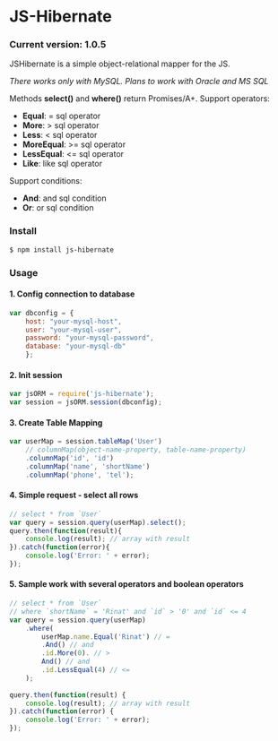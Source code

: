 # JS-Hibernate 

### Current version: 1.0.5

JSHibernate is a simple object-relational mapper for the JS.

*There works only with MySQL. Plans to work with Oracle and MS SQL*

Methods **select()** and **where()** return Promises/A+.
Support operators:
- **Equal**: = sql operator
- **More**: > sql operator
- **Less**: < sql operator
- **MoreEqual**: >= sql operator
- **LessEqual**: <= sql operator
- **Like**: like sql operator

Support conditions:
- **And**: and sql condition
- **Or**: or sql condition

### Install

```sh
$ npm install js-hibernate
```

### Usage
#### 1. Config connection to database
```javascript
var dbconfig = {
    host: "your-mysql-host",
    user: "your-mysql-user",
    password: "your-mysql-password",
    database: "your-mysql-db"
    };
```

#### 2. Init session
```javascript
var jsORM = require('js-hibernate');
var session = jsORM.session(dbconfig);
```

#### 3. Create Table Mapping
```javascript
var userMap = session.tableMap('User')
    // columnMap(object-name-property, table-name-property)
    .columnMap('id', 'id') 
    .columnMap('name', 'shortName')
    .columnMap('phone', 'tel');
```

#### 4. Simple request - select all rows
```javascript
// select * from `User` 
var query = session.query(userMap).select();
query.then(function(result){
    console.log(result); // array with result
}).catch(function(error){
    console.log('Error: ' + error);
});
```

#### 5. Sample work with several operators and boolean operators
```javascript
// select * from `User` 
// where `shortName` = 'Rinat' and `id` > '0' and `id` <= 4
var query = session.query(userMap)
    .where(
        userMap.name.Equal('Rinat') // =
        .And() // and
        .id.More(0). // >
        And() // and
        .id.LessEqual(4) // <=
    );
    
query.then(function(result) {
    console.log(result); // array with result
}).catch(function(error) {
    console.log('Error: ' + error);
});
```